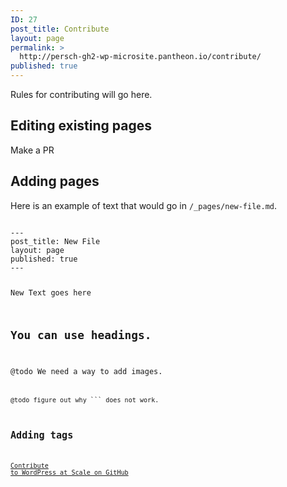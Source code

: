 ```yaml
---
ID: 27
post_title: Contribute
layout: page
permalink: >
  http://persch-gh2-wp-microsite.pantheon.io/contribute/
published: true
---
```

Rules for contributing will go here.

## Editing existing pages

Make a PR

## Adding pages

Here is an example of text that would go in `/_pages/new-file.md`.

<code>
---
post_title: New File
layout: page
published: true
---

New Text goes here

## You can use headings.

@todo We need a way to add images.
<code>

@todo figure out why ``` does not work.




## Adding tags

<a class="long-box" href="https://github.com/pantheon-systems/wpas">Contribute to WordPress at Scale on GitHub</a>  
